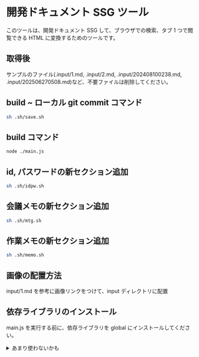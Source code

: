 # 開発ドキュメント SSG ツール

このツールは、開発ドキュメント SSG して、ブラウザでの検索、タブ 1 つで閲覧できる HTML に変換するためのツールです。

## 取得後

サンプルのファイル(.input/1.md, .input/2.md, .input/202408100238.md, .input/202506270508.md)など、不要ファイルは削除してください。

## build ~ ローカル git commit コマンド

```bash
sh .sh/save.sh
```

## build コマンド

```bash
node ./main.js
```

## id, パスワードの新セクション追加

```bash
sh .sh/idpw.sh
```

## 会議メモの新セクション追加

```bash
sh .sh/mtg.sh
```

## 作業メモの新セクション追加

```bash
sh .sh/memo.sh
```

## 画像の配置方法

input/1.md を参考に画像リンクをつけて、input ディレクトリに配置

## 依存ライブラリのインストール

main.js を実行する前に、依存ライブラリを global にインストールしてください。

<details>
<summary>あまり使わないかも</summary>

## 新規 timestamp input md 作成 コマンド(あまり使わないかも)

```bash
node ./newInput.js
```

## 本ツール用のディレクトリ作成コマンド

※ git clone や zip で取得した場合は不要

```bash
mkdir -p ./input
touch ./main.js
touch ./newInput.js
```

</details>
